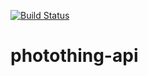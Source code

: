 [![Build Status](https://travis-ci.org/otterandrye/photothing-api.svg?branch=master)](https://travis-ci.org/otterandrye/photothing-api)

# photothing-api
